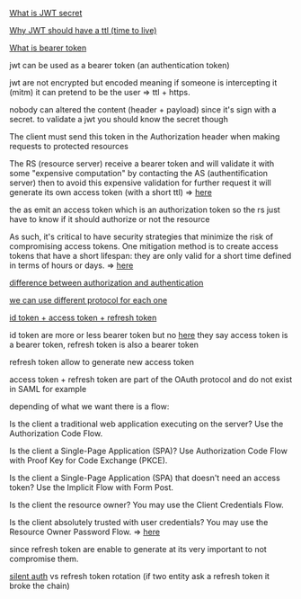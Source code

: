 [What is JWT secret](https://stackoverflow.com/questions/31309759/what-is-secret-key-for-jwt-based-authentication-and-how-to-generate-it)

[Why JWT should have a ttl (time to live)](https://stackoverflow.com/questions/34259248/what-if-jwt-is-stolen)

[What is bearer token](https://www.devopsschool.com/blog/what-is-bearer-token-and-how-it-works/)

jwt can be used as a bearer token (an authentication token)

jwt are not encrypted but encoded meaning if someone is intercepting it (mitm) it can pretend to be the user => ttl + https.

nobody can altered the content (header + payload) since it's sign with a secret. to validate a jwt you should know the secret though

The client must send this token in the Authorization header when making requests to protected resources

The RS (resource server) receive a bearer token and will validate it with some "expensive computation" by contacting the AS (authentification server) then to avoid this expensive validation for further request it will generate its own access token (with a short ttl) => [here](https://stackoverflow.com/questions/12296017/how-to-validate-an-oauth-2-0-access-token-for-a-resource-server)

the as emit an access token which is an authorization token so the rs just have to know if it should authorize or not the resource

As such, it's critical to have security strategies that minimize the risk of compromising access tokens. One mitigation method is to create access tokens that have a short lifespan: they are only valid for a short time defined in terms of hours or days. => [here](https://auth0.com/blog/refresh-tokens-what-are-they-and-when-to-use-them/)

[difference between authorization and authentication](https://auth0.com/intro-to-iam/authentication-vs-authorization)

[we can use different protocol for each one](https://auth0.com/blog/refresh-tokens-what-are-they-and-when-to-use-them/)

[id token + access token + refresh token](https://auth0.com/blog/refresh-tokens-what-are-they-and-when-to-use-them/)

id token are more or less bearer token but no [here](https://auth0.com/blog/refresh-tokens-what-are-they-and-when-to-use-them/) they say access token is a bearer token, refresh token is also a bearer token

refresh token allow to generate new access token

access token + refresh token are part of the OAuth protocol and do not exist in SAML for example

depending of what we want there is a flow:

Is the client a traditional web application executing on the server? Use the Authorization Code Flow.

Is the client a Single-Page Application (SPA)? Use Authorization Code Flow with Proof Key for Code Exchange (PKCE).

Is the client a Single-Page Application (SPA) that doesn't need an access token? Use the Implicit Flow with Form Post.

Is the client the resource owner? You may use the Client Credentials Flow.

Is the client absolutely trusted with user credentials? You may use the Resource Owner Password Flow. => [here](https://auth0.com/blog/refresh-tokens-what-are-they-and-when-to-use-them/)


since refresh token are enable to generate at its very important to not compromise them.

[silent auth](https://auth0.com/docs/authenticate/login/configure-silent-authentication) vs refresh token rotation (if two entity ask a refresh token it broke the chain)